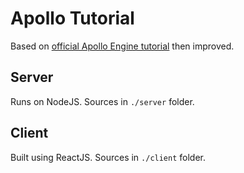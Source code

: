 # Apollo Tutorial

Based on [official Apollo Engine tutorial](https://www.apollographql.com/docs/tutorial/introduction/) then improved.

## Server

Runs on NodeJS. Sources in `./server` folder.

## Client

Built using ReactJS. Sources in `./client` folder.
